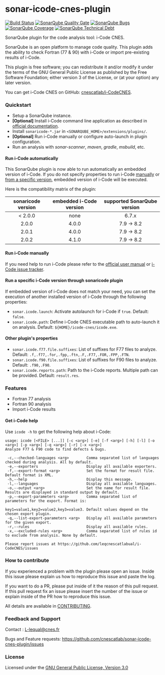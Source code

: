 # sonar-icode-cnes-plugin
[![Build Status](https://travis-ci.org/lequal/sonar-icode-cnes-plugin.svg?branch=master)](https://travis-ci.org/lequal/sonar-icode-cnes-plugin)
[![SonarQube Quality Gate](https://sonarcloud.io/api/project_badges/measure?project=fr.cnes.sonar.plugins%3Asonar-icode-cnes-plugin&metric=alert_status)](https://sonarcloud.io/dashboard?id=fr.cnes.sonar.plugins%3Asonar-icode-cnes-plugin)
[![SonarQube Bugs](https://sonarcloud.io/api/project_badges/measure?project=fr.cnes.sonar.plugins%3Asonar-icode-cnes-plugin&metric=bugs)](https://sonarcloud.io/project/issues?id=fr.cnes.sonar.plugins%3Asonar-icode-cnes-plugin&resolved=false&types=BUG)
[![SonarQube Coverage](https://sonarcloud.io/api/project_badges/measure?project=fr.cnes.sonar.plugins%3Asonar-icode-cnes-plugin&metric=coverage)](https://sonarcloud.io/component_measures?id=fr.cnes.sonar.plugins%3Asonar-icode-cnes-plugin&metric=Coverage)
[![SonarQube Technical Debt](https://sonarcloud.io/api/project_badges/measure?project=fr.cnes.sonar.plugins%3Asonar-icode-cnes-plugin&metric=sqale_index)](https://sonarcloud.io/component_measures?id=fr.cnes.sonar.plugins%3Asonar-icode-cnes-plugin&metric=sqale_index)

SonarQube plugin for the code analysis tool: i-Code CNES.

SonarQube is an open platform to manage code quality. This plugin adds the ability to check Fortran (77 & 90) with i-Code or import pre-existing results of i-Code.

This plugin is free software; you can redistribute it and/or modify it under the terms of the GNU General Public License as published by the Free Software Foundation; either version 3 of the License, or (at your option) any later version.

You can get i-Code CNES on GitHub: [cnescatlab/i-CodeCNES](https://github.com/cnescatlab/i-CodeCNES).

### Quickstart
- Setup a SonarQube instance.
- **[Optional]** Install i-Code command line application as described in [official documentation](https://github.com/cnescatlab/i-CodeCNES/wiki/Installation-Manual).
- Install `sonaricode-*.jar` in `<SONARQUBE_HOME>/extensions/plugins/`.
- **[Optional]** Run i-Code manually or configure auto-launch in plugin configuration.
- Run an analysis with *sonar-scanner*, *maven*, *gradle*, *msbuild*, etc.

#### Run i-Code automatically
This SonarQube plugin is now able to run automatically an embedded version of i-Code. If you do not specify properties to run i-Code [manually](#run-i-Code-manually) or [from a specific version](#Run-a-specific-i-Code-version-through-sonaricode-plugin), embedded version of i-Code will be executed.

Here is the compatibility matrix of the plugin:

| sonaricode version | embedded i-Code version | supported SonarQube version |
|:------------------:|:-----------------------:|:---------------------------:|
|       < 2.0.0      |           none          |          6.7.x              |
|        2.0.0       |          4.0.0          |        7.9 -> 8.2           |
|        2.0.1       |          4.0.0          |        7.9 -> 8.2           |
|        2.0.2       |          4.1.0          |        7.9 -> 8.2           |

#### Run i-Code manually
If you need help to run i-Code please refer to the [official user manual](https://github.com/cnescatlab/i-CodeCNES/wiki/User-Manual) or [i-Code issue tracker](https://github.com/cnescatlab/i-CodeCNES/issues).

#### Run a specific i-Code version through sonaricode plugin
If embedded version of i-Code does not match your need, you can set the execution of another installed version of i-Code through the following properties:
- `sonar.icode.launch`: Activate autolaunch for i-Code if `true`. Default: `false`.
- `sonar.icode.path`: Define i-Code CNES executable path to auto-launch it on analysis. Default: `${HOME}/icode-cnes/icode.exe`.

#### Other plugin's properties
- `sonar.icode.f77.file.suffixes`: List of suffixes for F77 files to analyze. Default: `.f,.f77,.for,.fpp,.ftn,.F,.F77,.FOR,.FPP,.FTN`.
- `sonar.icode.f90.file.suffixes`: List of suffixes for F90 files to analyze. Default: `.f90,.F90`.
- `sonar.icode.reports.path`: Path to the i-Code reports. Multiple path can be provided. Default: `result.res`.

### Features
- Fortran 77 analysis
- Fortran 90 analysis
- Import i-Code results

#### Get i-Code help
Use `icode -h` to get the following help about i-Code:
````
usage: icode [<FILE> [...]] [-c <arg>] [-e] [-f <arg>] [-h] [-l] [-o <arg>] [-p <arg>] [-q <arg>] [-r] [-x <arg>]
Analyze F77 & F90 code to find defects & bugs.

 -c,--checked-languages <arg>        Comma separated list of languages checked during analysis. All by default.
 -e,--exporters                      Display all available exporters.
 -f,--export-format <arg>            Set the format for result file. Default format is XML.
 -h,--help                           Display this message.
 -l,--languages                      Display all available languages.
 -o,--output <arg>                   Set the name for result file. Results are displayed in standard output by default.
 -p,--export-parameters <arg>        Comma separated list of parameters for the export. Format is:
                                     key1=value1,key2=value2,key3=value3. Default values depend on the chosen export plugin.
 -q,--list-export-parameters <arg>   Display all available parameters for the given export.
 -r,--rules                          Display all available rules.
 -x,--excluded-rules <arg>           Comma separated list of rules id to exclude from analysis. None by default.

Please report issues at https://github.com/leqcnescatlabual/i-CodeCNES/issues
````

### How to contribute
If you experienced a problem with the plugin please open an issue. Inside this issue please explain us how to reproduce this issue and paste the log. 

If you want to do a PR, please put inside of it the reason of this pull request. If this pull request fix an issue please insert the number of the issue or explain inside of the PR how to reproduce this issue.

All details are available in [CONTRIBUTING](https://github.com/cnescatlab/sonar-icode-cnes-plugin/blob/master/CONTRIBUTING.md).

### Feedback and Support
Contact : L-lequal@cnes.fr

Bugs and Feature requests: https://github.com/cnescatlab/sonar-icode-cnes-plugin/issues

### License
Licensed under the [GNU General Public License, Version 3.0](https://www.gnu.org/licenses/gpl.txt)
